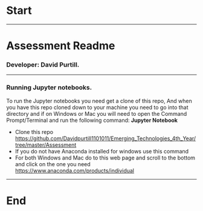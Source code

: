 # Start
***
# Assessment Readme
### Developer: David Purtill.
***
### Running Jupyter notebooks.
To run the Jupyter notebooks you need get a clone of this repo, And when you have this repo cloned down to your machine you need to go into that directory and if on Windows or Mac you will need to open the Command Prompt/Terminal and run the following command: **Jupyter Notebook**

- Clone this repo https://github.com/Davidpurtill1101011/Emerging_Technologies_4th_Year/tree/master/Assessment
- If you do not have Anaconda installed for windows use this command 
 - For both Windows and Mac do to this web page and scroll to the bottom and click on the one you need https://www.anaconda.com/products/individual
     

***
# End